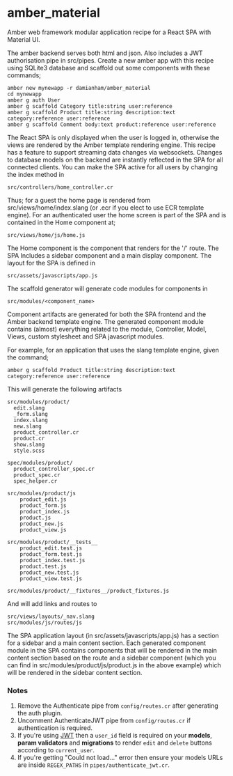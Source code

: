 # amber_material
Amber web framework modular application recipe for a React SPA with Material UI.

The amber backend serves both html and json.  Also includes a JWT authorisation
pipe in src/pipes.  Create a new amber app with this recipe using SQLite3 database
 and scaffold out some components with these commands;

```
amber new mynewapp -r damianham/amber_material
cd mynewapp
amber g auth User
amber g scaffold Category title:string user:reference
amber g scaffold Product title:string description:text category:reference user:reference
amber g scaffold Comment body:text product:reference user:reference
```

The React SPA is only displayed when the user is logged in, otherwise the views are
rendered by the Amber template rendering engine.  This recipe has a feature to support streaming data changes via websockets.  Changes to database models on the backend are instantly reflected in the SPA for all connected clients. You can make the SPA active for all users by changing the index method in
```
src/controllers/home_controller.cr
```
Thus; for a guest the home page is rendered from src/views/home/index.slang (or .ecr if you elect to use ECR template engine).
For an authenticated user the home screen is part of the SPA and is contained in the Home component at;
```
src/views/home/js/home.js
```
The Home component is the component that renders for the '/' route.
The SPA Includes a sidebar component and a main display component. The layout for the SPA is defined in
```
src/assets/javascripts/app.js
```
The scaffold generator will generate code modules for components in
```
src/modules/<component_name>
```
Component artifacts are generated for both the SPA frontend and the Amber backend template engine.
The generated component module contains (almost) everything related to the module, Controller, Model, Views, custom stylesheet and SPA javascript modules.

For example, for an application that uses the slang template engine, given the command;
```
amber g scaffold Product title:string description:text category:reference user:reference
```
This will generate the following artifacts
```
src/modules/product/
  edit.slang
  _form.slang
  index.slang  
  new.slang
  product_controller.cr          
  product.cr  
  show.slang
  style.scss

spec/modules/product/
  product_controller_spec.cr
  product_spec.cr
  spec_helper.cr

src/modules/product/js
    product_edit.js  
    product_form.js
    product_index.js
    product.js
    product_new.js        
    product_view.js

src/modules/product/__tests__
    product_edit.test.js  
    product_form.test.js
    product_index.test.js
    product.test.js
    product_new.test.js        
    product_view.test.js

src/modules/product/__fixtures__/product_fixtures.js
```

And will add links and routes to
```
src/views/layouts/_nav.slang
src/modules/js/routes/js

```
The SPA application layout (in src/assets/javascripts/app.js) has a section for a
sidebar and a main content section.  Each generated component module in the SPA
contains components that will be rendered in the main content section based on the route
and a sidebar component (which you can find in src/modules/product/js/product.js in the above example)
which will be rendered in the sidebar content section.


### Notes

1. Remove the Authenticate pipe from `config/routes.cr` after generating the auth plugin.  
2. Uncomment AuthenticateJWT pipe from `config/routes.cr` if authentication is required.
3. If you're using [JWT](https://jwt.io/) then a `user_id` field is required on your **models**, **param validators** and **migrations** to render `edit` and `delete` buttons according to `current_user`.
4. If you're getting "Could not load..." error then ensure your models URLs are inside `REGEX_PATHS` in `pipes/authenticate_jwt.cr`.
